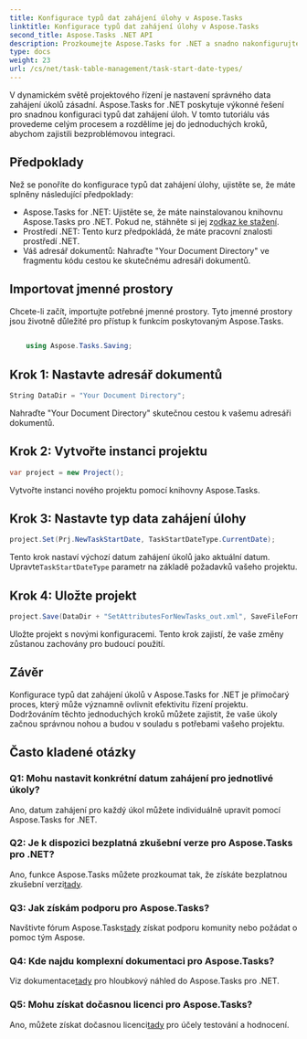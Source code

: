 ```yaml
---
title: Konfigurace typů dat zahájení úlohy v Aspose.Tasks
linktitle: Konfigurace typů dat zahájení úlohy v Aspose.Tasks
second_title: Aspose.Tasks .NET API
description: Prozkoumejte Aspose.Tasks for .NET a snadno nakonfigurujte typy dat zahájení úloh. Snadno optimalizujte řízení projektů. Stáhněte si bezplatnou zkušební verzi nyní!
type: docs
weight: 23
url: /cs/net/task-table-management/task-start-date-types/
---
```

V dynamickém světě projektového řízení je nastavení správného data zahájení úkolů zásadní. Aspose.Tasks for .NET poskytuje výkonné řešení pro snadnou konfiguraci typů dat zahájení úloh. V tomto tutoriálu vás provedeme celým procesem a rozdělíme jej do jednoduchých kroků, abychom zajistili bezproblémovou integraci.
## Předpoklady
Než se ponoříte do konfigurace typů dat zahájení úlohy, ujistěte se, že máte splněny následující předpoklady:
- Aspose.Tasks for .NET: Ujistěte se, že máte nainstalovanou knihovnu Aspose.Tasks pro .NET. Pokud ne, stáhněte si jej z[odkaz ke stažení](https://releases.aspose.com/tasks/net/).
- Prostředí .NET: Tento kurz předpokládá, že máte pracovní znalosti prostředí .NET.
- Váš adresář dokumentů: Nahraďte "Your Document Directory" ve fragmentu kódu cestou ke skutečnému adresáři dokumentů.
## Importovat jmenné prostory
Chcete-li začít, importujte potřebné jmenné prostory. Tyto jmenné prostory jsou životně důležité pro přístup k funkcím poskytovaným Aspose.Tasks.
```csharp
    
    using Aspose.Tasks.Saving;
```
## Krok 1: Nastavte adresář dokumentů
```csharp
String DataDir = "Your Document Directory";
```
Nahraďte "Your Document Directory" skutečnou cestou k vašemu adresáři dokumentů.
## Krok 2: Vytvořte instanci projektu
```csharp
var project = new Project();
```
Vytvořte instanci nového projektu pomocí knihovny Aspose.Tasks.
## Krok 3: Nastavte typ data zahájení úlohy
```csharp
project.Set(Prj.NewTaskStartDate, TaskStartDateType.CurrentDate);
```
 Tento krok nastaví výchozí datum zahájení úkolů jako aktuální datum. Upravte`TaskStartDateType` parametr na základě požadavků vašeho projektu.
## Krok 4: Uložte projekt
```csharp
project.Save(DataDir + "SetAttributesForNewTasks_out.xml", SaveFileFormat.Xml);
```
Uložte projekt s novými konfiguracemi. Tento krok zajistí, že vaše změny zůstanou zachovány pro budoucí použití.
## Závěr
Konfigurace typů dat zahájení úkolů v Aspose.Tasks for .NET je přímočarý proces, který může významně ovlivnit efektivitu řízení projektu. Dodržováním těchto jednoduchých kroků můžete zajistit, že vaše úkoly začnou správnou nohou a budou v souladu s potřebami vašeho projektu.
## Často kladené otázky
### Q1: Mohu nastavit konkrétní datum zahájení pro jednotlivé úkoly?
Ano, datum zahájení pro každý úkol můžete individuálně upravit pomocí Aspose.Tasks for .NET.
### Q2: Je k dispozici bezplatná zkušební verze pro Aspose.Tasks pro .NET?
 Ano, funkce Aspose.Tasks můžete prozkoumat tak, že získáte bezplatnou zkušební verzi[tady](https://releases.aspose.com/).
### Q3: Jak získám podporu pro Aspose.Tasks?
 Navštivte fórum Aspose.Tasks[tady](https://forum.aspose.com/c/tasks/15) získat podporu komunity nebo požádat o pomoc tým Aspose.
### Q4: Kde najdu komplexní dokumentaci pro Aspose.Tasks?
 Viz dokumentace[tady](https://reference.aspose.com/tasks/net/) pro hloubkový náhled do Aspose.Tasks pro .NET.
### Q5: Mohu získat dočasnou licenci pro Aspose.Tasks?
 Ano, můžete získat dočasnou licenci[tady](https://purchase.aspose.com/temporary-license/) pro účely testování a hodnocení.